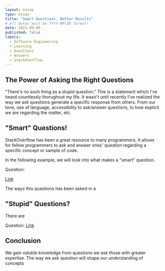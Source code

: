 ```yaml
---
layout: essay
type: essay
title: "Smart Questions, Better Results"
# All dates must be YYYY-MM-DD format!
date: 2022-09-08
published: false
labels:
  - Software Engineering
  - Learning
  - Questions 
  - Answers 
  - StackOverflow
---
```


## The Power of Asking the Right Questions

"There's no such thing as a stupid question." This is a statement which I've heard countlessly thorughout my life. It wasn't until recently I've realized the way we ask questions generate a specific response from others. From our tone, use of language, accessibility to ask/answer questions, to how explicit we are regarding the matter, etc. 

## "Smart" Questions!

StackOverflow has been a great resource to many programmers. It allows for fellow programmers to ask and answer ones' question regarding a specific concept or sample of code. 

In the following example, we will look into what makes a "smart" question. 

Question: 

<a href="url">Link</a>

The ways this questions has been asked in a 




## "Stupid" Questions?

There are 

Question: 
<a href="https://stackoverflow.com/questions/16271572/printing-a-selected-value-in-the-drop-down-list-using-php">Link</a>

## Conclusion 

We gain valuble knowledge from questions we ask those with greater expertise. The way we ask question will shape our understanding of concepts 
